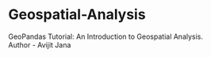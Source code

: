 # Geospatial-Analysis
GeoPandas Tutorial: An Introduction to Geospatial Analysis.
<br>
Author - Avijit Jana
